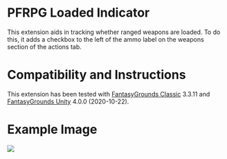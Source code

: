 # PFRPG Loaded Indicator
This extension aids in tracking whether ranged weapons are loaded. To do this, it adds a checkbox to the left of the ammo label on the weapons section of the actions tab.

# Compatibility and Instructions
This extension has been tested with [FantasyGrounds Classic](https://www.fantasygrounds.com/home/FantasyGroundsClassic.php) 3.3.11 and [FantasyGrounds Unity](https://www.fantasygrounds.com/home/FantasyGroundsUnity.php) 4.0.0 (2020-10-22).

# Example Image
<img src="https://i.imgur.com/I7lGDxE.png"/>
